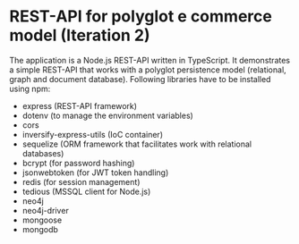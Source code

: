 # REST-API for polyglot e commerce model (Iteration 2)
The application is a Node.js REST-API written in TypeScript.
It demonstrates a simple REST-API that works with a polyglot persistence model (relational, graph and document database).
Following libraries have to be installed using npm:

* express (REST-API framework)
* dotenv (to manage the environment variables)
* cors
* inversify-express-utils (IoC container)
* sequelize (ORM framework that facilitates work with relational databases)
* bcrypt (for password hashing)
* jsonwebtoken (for JWT token handling)
* redis (for session management)
* tedious (MSSQL client for Node.js)
* neo4j
* neo4j-driver
* mongoose
* mongodb

